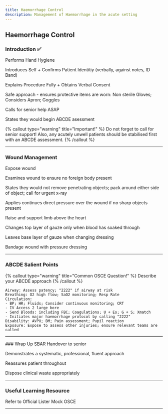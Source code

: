 ```yaml
---
title: Haemorrhage Control
description: Management of Haemorrhage in the acute setting
---
```


## Haemorrhage Control

### Introduction ✅

Performs Hand Hygiene

Introduces Self + Confirms Patient Identitiy (verbally, against notes, ID Band)

Explains Procedure Fully + Obtains Verbal Consent

Safe approach - ensures protective items are worn: Non sterile Gloves; Considers Apron; Goggles

Calls for senior help ASAP

States they would begin ABCDE asessment

{% callout type="warning" title="Important!" %}
Do not forget to call for senior support! Also, any acutely unwell patients should be stabilised first with an ABCDE assessment.
{% /callout %}

---

### Wound Management

Expose wound

Examines wound to ensure no foreign body present

States they would not remove penetrating objects; pack around either side of object; call for urgent x-ray

Applies continues direct pressure over the wound if no sharp objects present

Raise and support limb above the heart

Changes top layer of gauze only when blood has soaked through

Leaves base layer of gauze when changing dressing

Bandage wound with pressure dressing

---

### ABCDE Salient Points

{% callout type="warning" title="Common OSCE Question!" %}
Describe your ABCDE approach
{% /callout %}

```
Airway: Assess patency; "2222" if airway at risk
Breathing: O2 high flow; SaO2 monitoring; Resp Rate
Circulation:
- BP; HR; Fluids; Consider continuous monitoring; CRT
- IV Access 2 large bore
- Send Bloods: including FBC; Coagulations; U + Es; G + S; Xmatch
- Initiates major haemorrhage protocol by calling "2222"
Disability: AVPU; BM; Pain assessment; Pupil reaction
Exposure: Expose to assess other injuries; ensure relevant teams are called
```

---

### Wrap Up
SBAR Handover to senior

Demonstrates a systematic, professional, fluent approach

Reassures patient throughout

Dispose clinical waste appropriately

---

### Useful Learning Resource

Refer to Official Lister Mock OSCE

---
